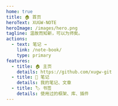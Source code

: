 ```yaml
---
home: true
title: 🏠 首页
heroText: XUGW-NOTE
heroImage: /images/hero.png
tagline: 温故而知新，可以为师矣。
actions:
  - text: 笔记 →
    link: /note-book/
    type: primary
features:
  - title: 🏠 主页
    details: https://github.com/xugw-git
  - title: 📔 笔记
    details: 我的笔记、文章
  - title: 🏷️ 书签
    details: 使用过的框架、库、插件
---
```

